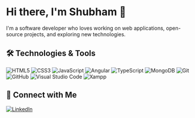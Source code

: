 # Hi there, I'm Shubham 👋

I'm a software developer who loves working on web applications, open-source projects, and exploring new technologies.

## 🛠 Technologies & Tools

![HTML5](https://img.shields.io/badge/-HTML5-333333?style=flat&logo=html5)
![CSS3](https://img.shields.io/badge/-CSS3-333333?style=flat&logo=css3)
![JavaScript](https://img.shields.io/badge/-JavaScript-333333?style=flat&logo=javascript)
![Angular](https://img.shields.io/badge/-Angular-333333?style=flat&logo=angular)
![TypeScript](https://img.shields.io/badge/-TypeScript-333333?style=flat&logo=typescript)
![MongoDB](https://img.shields.io/badge/-MongoDB-333333?style=flat&logo=mongodb)
![Git](https://img.shields.io/badge/-Git-333333?style=flat&logo=git)
![GitHub](https://img.shields.io/badge/-GitHub-333333?style=flat&logo=github)
![Visual Studio Code](https://img.shields.io/badge/-VSCode-333333?style=flat&logo=visual-studio-code)
![Xampp](https://img.shields.io/badge/-Xampp-333333?style=flat&logo=Xampp)


## 🔗 Connect with Me

[![LinkedIn](https://img.shields.io/badge/LinkedIn-0077B5?style=for-the-badge&logo=linkedin&logoColor=white)]([https://linkedin.com/in/yourusername](https://www.linkedin.com/in/shubham-choudhary-a29a032b9/?trk=opento_sprofile_details))
